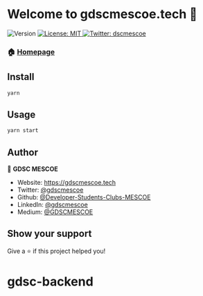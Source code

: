 <h1>Welcome to gdscmescoe.tech 👋</h1>
<p>
  <img alt="Version" src="https://img.shields.io/badge/version-0.1.0-blue.svg?cacheSeconds=2592000" />
  <a href="#" target="_blank">
    <img alt="License: MIT" src="https://img.shields.io/badge/License-MIT-yellow.svg" />
  </a>
  <a href="https://twitter.com/gdscmescoe" target="_blank">
    <img alt="Twitter: dscmescoe" src="https://img.shields.io/twitter/follow/gdscmescoe.svg?style=social" />
  </a>
</p>

### 🏠 [Homepage](https://gdscmescoe.tech)

## Install

```sh
yarn
```

## Usage

```sh
yarn start
```

## Author

👤 **GDSC MESCOE**

* Website: https://gdscmescoe.tech
* Twitter: [@gdscmescoe](https://twitter.com/gdscmescoe)
* Github: [@Developer-Students-Clubs-MESCOE](https://github.com/Developer-Students-Clubs-MESCOE)
* LinkedIn: [@gdscmescoe](https://www.linkedin.com/company/dscmescoe)
* Medium: [@GDSCMESCOE](https://medium.com/@dscmescoe)

## Show your support

Give a ⭐️ if this project helped you!
# gdsc-backend
